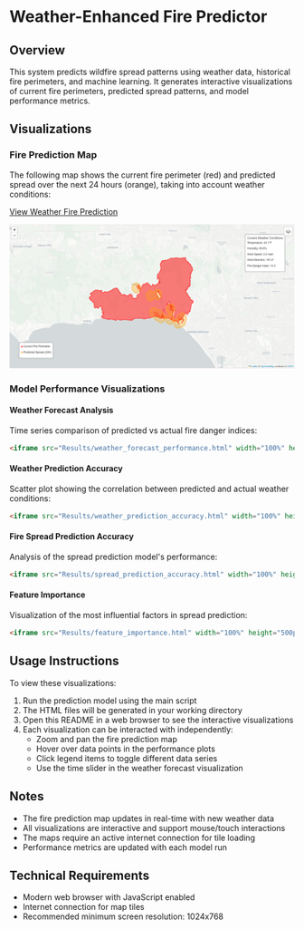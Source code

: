 # Weather-Enhanced Fire Predictor

## Overview

This system predicts wildfire spread patterns using weather data, historical fire perimeters, and machine learning. It generates interactive visualizations of current fire perimeters, predicted spread patterns, and model performance metrics.

## Visualizations

### Fire Prediction Map

The following map shows the current fire perimeter (red) and predicted spread over the next 24 hours (orange), taking into account weather conditions:

[View Weather Fire Prediction](https://github.com/MohamedIKenedy/California-fires-2025-analysis-and-prediction/blob/main/Results/weather_enhanced_fire_prediction.html)


![Weather Enhanced Fire Prediction](https://raw.githubusercontent.com/MohamedIKenedy/California-fires-2025-analysis-and-prediction/main/Results/map_preview.png)


### Model Performance Visualizations

#### Weather Forecast Analysis

Time series comparison of predicted vs actual fire danger indices:

```html
<iframe src="Results/weather_forecast_performance.html" width="100%" height="500px" frameborder="0"></iframe>
```

#### Weather Prediction Accuracy

Scatter plot showing the correlation between predicted and actual weather conditions:

```html
<iframe src="Results/weather_prediction_accuracy.html" width="100%" height="500px" frameborder="0"></iframe>
```

#### Fire Spread Prediction Accuracy

Analysis of the spread prediction model's performance:

```html
<iframe src="Results/spread_prediction_accuracy.html" width="100%" height="500px" frameborder="0"></iframe>
```

#### Feature Importance

Visualization of the most influential factors in spread prediction:

```html
<iframe src="Results/feature_importance.html" width="100%" height="500px" frameborder="0"></iframe>
```

## Usage Instructions

To view these visualizations:

1. Run the prediction model using the main script
2. The HTML files will be generated in your working directory
3. Open this README in a web browser to see the interactive visualizations
4. Each visualization can be interacted with independently:
   - Zoom and pan the fire prediction map
   - Hover over data points in the performance plots
   - Click legend items to toggle different data series
   - Use the time slider in the weather forecast visualization

## Notes

- The fire prediction map updates in real-time with new weather data
- All visualizations are interactive and support mouse/touch interactions
- The maps require an active internet connection for tile loading
- Performance metrics are updated with each model run

## Technical Requirements

- Modern web browser with JavaScript enabled
- Internet connection for map tiles
- Recommended minimum screen resolution: 1024x768
